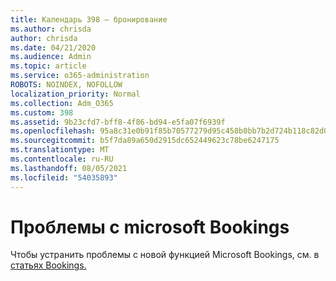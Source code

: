 ```yaml
---
title: Календарь 398 — бронирование
ms.author: chrisda
author: chrisda
ms.date: 04/21/2020
ms.audience: Admin
ms.topic: article
ms.service: o365-administration
ROBOTS: NOINDEX, NOFOLLOW
localization_priority: Normal
ms.collection: Adm_O365
ms.custom: 398
ms.assetid: 9b23cfd7-bff8-4f86-bd94-e5fa07f6939f
ms.openlocfilehash: 95a8c31e0b91f85b70577279d95c458b0bb7b2d724b118c82d09fe96f09f78d2
ms.sourcegitcommit: b5f7da89a650d2915dc652449623c78be6247175
ms.translationtype: MT
ms.contentlocale: ru-RU
ms.lasthandoff: 08/05/2021
ms.locfileid: "54035893"
---
```

# <a name="issues-with-microsoft-bookings"></a>Проблемы с microsoft Bookings

Чтобы устранить проблемы с новой функцией Microsoft Bookings, см. в [статьях Bookings.](https://docs.microsoft.com/microsoft-365/bookings/bookings-faq)
